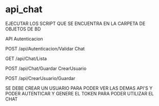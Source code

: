 # api_chat
EJECUTAR LOS SCRIPT 
QUE SE ENCUENTRA EN LA CARPETA DE OBJETOS DE BD


API
Autenticacion


POST
​/api​/Autenticacion​/Validar
Chat


GET
​/api​/Chat​/Lista

POST
​/api​/Chat​/Guardar
CrearUsuario


POST
​/api​/CrearUsuario​/Guardar


SE DEBE CREAR UN USUARIO PARA PODER VER LAS DEMAS API'S Y PODER AUTENTICAR Y GENERE EL TOKEN PARA PODER UTILIZAR EL CHAT
